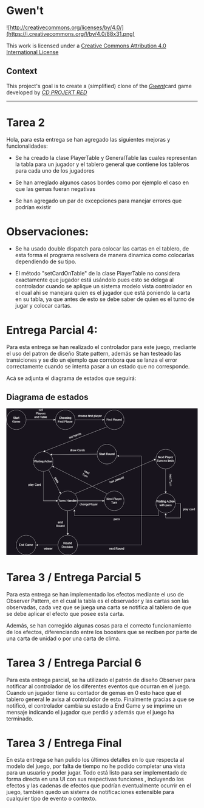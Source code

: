 # Gwen't

![http://creativecommons.org/licenses/by/4.0/](https://i.creativecommons.org/l/by/4.0/88x31.png)

This work is licensed under a
[Creative Commons Attribution 4.0 International License](http://creativecommons.org/licenses/by/4.0/)

Context
-------

This project's goal is to create a (simplified) clone of the
[_Gwent_](https://www.playgwent.com/en)card game developed by [_CD PROJEKT RED_](https://cdprojektred.com/en/)

---

# Tarea 2 
Hola, para esta entrega se han agregado las siguientes mejoras y funcionalidades:

* Se ha creado la clase PlayerTable y GeneralTable las cuales representan la tabla para un jugador
  y el tablero general que contiene los tableros para cada uno de los jugadores

* Se han arreglado algunos casos bordes como por ejemplo el caso en que las gemas fueran negativas

* Se han agregado un par de excepciones para manejar errores que podrían existir

# Observaciones:
- Se ha usado double dispatch para colocar las cartas en el tablero,
  de esta forma el programa resolvera de manera dinamica como colocarlas
  dependiendo de su tipo.

- El método "setCardOnTable" de la clase PlayerTable no considera exactamente que jugador está usándolo
  pues esto se delega al controlador cuando se aplique un sistema modelo vista controlador en el cual ahi 
  se manejara quien es el jugador que está poniendo la carta en su tabla, ya que antes de esto se debe 
  saber de quien es el turno de jugar y colocar cartas.

# Entrega Parcial 4:
Para esta entrega se han realizado el controlador para este juego, mediante el uso del patron de diseño 
State pattern, además se han testeado las transiciones y se dio un ejemplo que corrobora que se 
lanza el error correctamente cuando se intenta pasar a un estado que no corresponde.

Acá se adjunta el diagrama de estados que seguirá:

## Diagrama de estados
![Diagrama de estados](docs/diagrama-estados.png)


# Tarea 3 / Entrega Parcial 5
Para esta entrega se han implementado los efectos mediante el uso de Observer Pattern, en el cual la tabla es
el observador y las cartas son las observadas, cada vez que se juega una carta se notifica al tablero de que
se debe aplicar el efecto que posee esta carta. 

Además, se han corregido algunas cosas para el correcto funcionamiento de los efectos, diferenciando entre
los boosters que se reciben por parte de una carta de unidad o por una carta de clima.

# Tarea 3 / Entrega Parcial 6

Para esta entrega parcial, se ha utilizado el patrón de diseño Observer para notificar al controlador 
de los diferentes eventos que ocurran en el juego. Cuando un jugador tiene su contador de gemas en 0 esto hace 
que el tablero general le avisa al controlador de esto. Finalmente gracias a que se notificó, el controlador
cambia su estado a End Game y se imprime un mensaje indicando el jugador que perdió y además que el juego ha terminado.

# Tarea 3 / Entrega Final
En esta entrega se han pulido los últimos detalles en lo que respecta al modelo del juego, por falta de tiempo
no he podido completar una vista para un usuario y poder jugar. Todo está listo para ser implementado de forma directa
en una UI con sus respectivas funciones , incluyendo los efectos y las cadenas de efectos que podrían eventualmente
ocurrir en el juego, también quedo un sistema de notificaciones extensible para cualquier tipo de evento o
contexto.